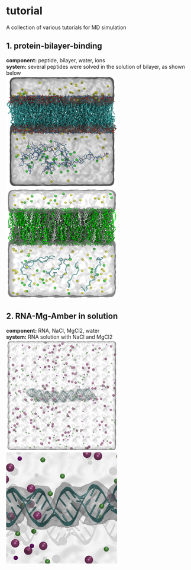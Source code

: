 # tutorial
A collection of various tutorials for MD simulation   

## 1. protein-bilayer-binding   
**component:** peptide, bilayer, water, ions    
**system:** several peptides were solved in the solution of bilayer, as shown below   
<img src="./protein-bilayer-binding/image1.png" width="300" height="300"/> <img src="./protein-bilayer-binding/image2.png" width="300" height="300"/>

## 2. RNA-Mg-Amber in solution
**component:** RNA, NaCl, MgCl2, water   
**system:** RNA solution with NaCl and MgCl2   
<img src="./RNA-Mg-Amber/image1.png" width="300" height="300"/> <img src="./RNA-Mg-Amber/image2.png" width="300" height="300"/>   